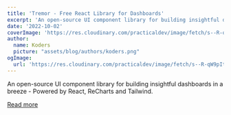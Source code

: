 ```yaml
---
title: 'Tremor - Free React Library for Dashboards'
excerpt: 'An open-source UI component library for building insightful dashboards in a breeze - Powered by React, ReCharts and Tailwind.'
date: '2022-10-02'
coverImage: 'https://res.cloudinary.com/practicaldev/image/fetch/s--R-qW9pIt--/c_imagga_scale,f_auto,fl_progressive,h_420,q_auto,w_1000/https://dev-to-uploads.s3.amazonaws.com/uploads/articles/1ivc0qt1mhdyxm13ngrc.jpg'
author:
  name: Koders
  picture: "assets/blog/authors/koders.png"
ogImage:
  url: 'https://res.cloudinary.com/practicaldev/image/fetch/s--R-qW9pIt--/c_imagga_scale,f_auto,fl_progressive,h_420,q_auto,w_1000/https://dev-to-uploads.s3.amazonaws.com/uploads/articles/1ivc0qt1mhdyxm13ngrc.jpg'
---
```


An open-source UI component library for building insightful dashboards in a breeze - Powered by React, ReCharts and Tailwind.

[Read more](https://dev.to/sm0ke/tremor-free-react-library-for-dashboards-3gm9)
